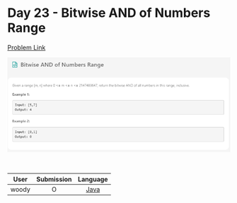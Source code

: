 # Day 23 - Bitwise AND of Numbers Range

[Problem Link](https://leetcode.com/problems/bitwise-and-of-numbers-range/)

![23-bitwise-and-of-numbers-range](../images/23-bitwise-and-of-numbers-range.png)

<br>

User  | Submission | Language
:--:  | :--------: | :-----:
woody | O          | [Java](./woody.md)
